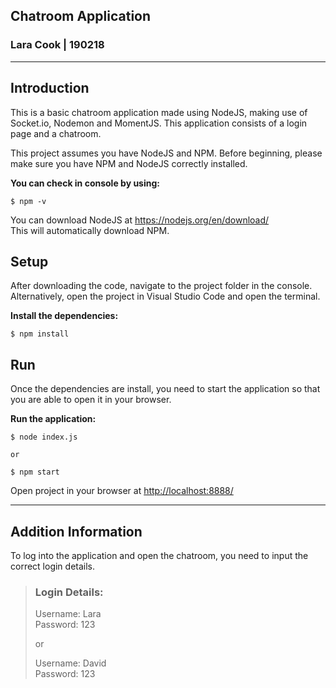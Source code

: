 ## **Chatroom Application**
### Lara Cook | 190218
___

## **Introduction**

This is a basic chatroom application made using NodeJS, making use of Socket.io, Nodemon and MomentJS. This application consists of a login page and a chatroom. 

This project assumes you have NodeJS and NPM. Before beginning, please make sure you have NPM and NodeJS correctly installed. 


**You can check in console by using:**

```
$ npm -v
```

You can download NodeJS at <https://nodejs.org/en/download/> <br>
This will automatically download NPM.

## **Setup**

After downloading the code, navigate to the project folder in the console. Alternatively, open the project in Visual Studio Code and open the terminal.

**Install the dependencies:**

```
$ npm install
```

## **Run**

Once the dependencies are install, you need to start the application so that you are able to open it in your browser.

**Run the application:**
```
$ node index.js

or 

$ npm start
```

Open project in your browser at <http://localhost:8888/>

___

## **Addition Information**

To log into the application and open the chatroom, you need to input the correct login details.

> ### Login Details:
> Username: Lara <br>
> Password: 123
> 
> or
>
>Username: David <br>
Password: 123
